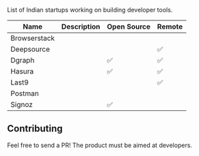 List of Indian startups working on building developer tools. 

| Name  | Description | Open Source  | Remote |
| ------------- | ------------- | ------------- | ------------- |
| Browserstack  |   |   |   |
| Deepsource  |   |   | ✅  |
| Dgraph  |   | ✅  | ✅  |
| Hasura  |   | ✅  | ✅  |
| Last9  |   |   | ✅  |
| Postman  |   |   |   |
| Signoz  |   | ✅  |   |


## Contributing

Feel free to send a PR! The product must be aimed at developers.
